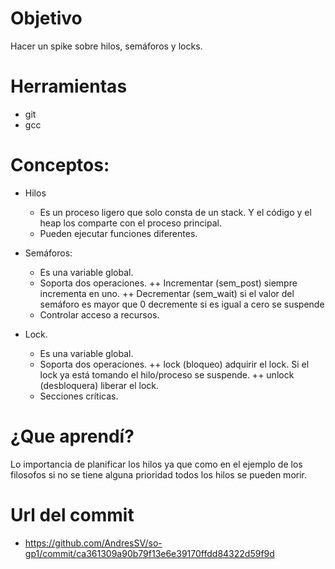 # Objetivo
Hacer un spike sobre hilos, semáforos y locks. 
# Herramientas
+ git
+ gcc


 # Conceptos:

 + Hilos
   + Es un proceso ligero que solo consta de un stack. Y el código y el heap los comparte con el proceso principal.
   + Pueden ejecutar funciones diferentes.

 + Semáforos:
   + Es una variable global.
   + Soporta dos operaciones.
    ++ Incrementar (sem_post) siempre incrementa en uno.
    ++ Decrementar (sem_wait) si el valor del semáforo es mayor que 0 decremente si es igual a cero se suspende
   + Controlar acceso a recursos.

 + Lock.
    + Es una variable global.
    + Soporta dos operaciones.
      ++ lock (bloqueo) adquirir el lock. Si el lock ya está tomando el hilo/proceso se suspende.
      ++ unlock (desbloquera) liberar el lock.
    + Secciones críticas.

 # ¿Que aprendí?

Lo importancia de planificar los hilos ya que como en el ejemplo de los filosofos si no se tiene alguna prioridad todos los hilos se pueden morir.

 # Url del commit

+ https://github.com/AndresSV/so-gp1/commit/ca361309a90b79f13e6e39170ffdd84322d59f9d
